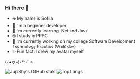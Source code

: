 ### Hi there 👋

- ☕ My name is Sofiia
- 🍄 I'm a beginner developer
- 🌱 I’m currently learning .Net and Java
- 🤓 I study in PPPC
- 🔭 I’m currently working on my college 
Software Development Technology Practice (WEB dev)
- ✨ Fun fact: I drew my avatar myself

(ﾉ◕ヮ◕)ﾉ*:･ﾟ✧

![JupiShy's GitHub stats](https://github-readme-stats.vercel.app/api?username=JupiShy&hide=contribs,prs&theme=tokyonight&rank_icon=github)
![Top Langs](https://github-readme-stats.vercel.app/api/top-langs/?username=JupiShy&layout=compact&theme=radical)
